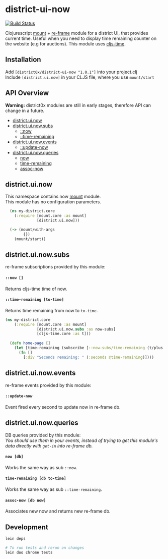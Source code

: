 # district-ui-now

[![Build Status](https://travis-ci.org/district0x/district-ui-now.svg?branch=master)](https://travis-ci.org/district0x/district-ui-now)

Clojurescript [mount](https://github.com/tolitius/mount) + [re-frame](https://github.com/Day8/re-frame) module for a district UI, that provides current time.
Useful when you need to display time remaining counter on the website (e.g for auctions). This module uses [cljs-time](https://github.com/andrewmcveigh/cljs-time).

## Installation
Add `[district0x/district-ui-now "1.0.1"]` into your project.clj  
Include `[district.ui.now]` in your CLJS file, where you use `mount/start`

## API Overview

**Warning:** district0x modules are still in early stages, therefore API can change in a future.

- [district.ui.now](#districtuinow)
- [district.ui.now.subs](#districtuinowsubs)
  - [::now](#now-sub)
  - [::time-remaining](#time-remaining-sub)
- [district.ui.now.events](#districtuinowevents)
  - [::update-now](#update-now)
- [district.ui.now.queries](#districtuinowqueries)
  - [now](#now)
  - [time-remaining](#time-remaining)
  - [assoc-now](#assoc-now)

## district.ui.now
This namespace contains now [mount](https://github.com/tolitius/mount) module.  
This module has no configuration parameters.

```clojure
  (ns my-district.core
    (:require [mount.core :as mount]
              [district.ui.now]))

  (-> (mount/with-args
        {})
    (mount/start))
```

## district.ui.now.subs
re-frame subscriptions provided by this module:

#### <a name="now-sub">`::now []`
Returns cljs-time time of now. 

#### <a name="time-remaining-sub">`::time-remaining [to-time]`
Returns time remaining from now to `to-time`. 

```clojure
(ns my-district.core
    (:require [mount.core :as mount]
              [district.ui.now.subs :as now-subs]
              [cljs-time.core :as t]))
  
  (defn home-page []
    (let [time-remaining (subscribe [::now-subs/time-remaining (t/plus (t/now) (t/seconds 50))])]  
      (fn []
        [:div "Seconds remaining: " (:seconds @time-remaining)])))
```

## district.ui.now.events
re-frame events provided by this module:

#### <a name="update-now">`::update-now`
Event fired every second to update now in re-frame db.

## district.ui.now.queries
DB queries provided by this module:  
*You should use them in your events, instead of trying to get this module's 
data directly with `get-in` into re-frame db.*

#### <a name="now">`now [db]`
Works the same way as sub `::now`.

#### <a name="time-remaining">`time-remaining [db to-time]`
Works the same way as sub `::time-remaining`.

#### <a name="assoc-now">`assoc-now [db now]`
Associates new now and returns new re-frame db.

## Development
```bash
lein deps

# To run tests and rerun on changes
lein doo chrome tests
```